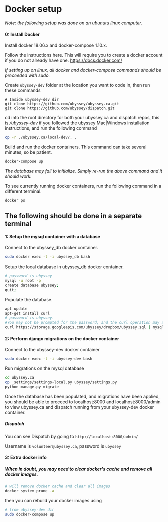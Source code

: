 # Docker setup
*Note: the following setup was done on an ubunutu linux computer.*
#### 0: Install Docker

Install docker 18.06.x and docker-compose 1.10.x.

Follow the instructions here. This will require you to create a docker account if you do not already have one.
https://docs.docker.com/

*If setting up on linux, all docker and docker-compose commands should be preceeded with sudo.*

Create `ubyssey-dev` folder at the location you want to code in, then run these commands

```
# Inside ubyssey-dev dir
git clone https://github.com/ubyssey/ubyssey.ca.git
git clone https://github.com/ubyssey/dispatch.git
```

cd into the root directory for both your ubyssey.ca and dispatch repos, this is */ubyssey-dev* if you followed the ubyssey Mac|Windows installation instructions, and run the following command

```bash
cp -r ./ubyssey.ca/local-dev/. .
```

Build and run the docker containers. This command can take several minutes, so be patient.

```bash
docker-compose up
```

*The database may fail to initialize. Simply re-run the above command and it should work.*

To see currently running docker containers, run the following command in a different terminal.
```bash
docker ps
```
## The following should be done in a separate terminal

#### 1: Setup the mysql container with a database

Connect to the ubyssey_db docker container.
```bash
sudo docker exec -t -i ubyssey_db bash
```

Setup the local database in ubyssey_db docker container.
```bash
# password is ubyssey
mysql -u root -p
create database ubyssey;
quit;
```

Populate the database.
```bash
apt update
apt-get install curl
# password is ubyssey.
#You may not be prompted for the password, and the curl operation may appear to have hanged. Simply type the password and press enter.
curl https://storage.googleapis.com/ubyssey/dropbox/ubyssey.sql | mysql -u root ubyssey -p
```

#### 2: Perform django migrations on the docker container

Connect to the ubyssey-dev docker container

```bash
sudo docker exec -t -i ubyssey-dev bash
```

Run migrations on the mysql database
```bash
cd ubyssey.ca
cp _settings/settings-local.py ubyssey/settings.py
python manage.py migrate
```
Once the database has been populated, and migrations have been applied,
you should be able to proceed to localhost:8000 and localhost:8000/admin
to view ubyssey.ca and dispatch running from your ubyssey-dev docker container.

##### Dispatch

You can see Dispatch by going to `http://localhost:8000/admin/`

Username is `volunteer@ubyssey.ca`, password is `ubyssey`

#### 3: Extra docker info

##### When in doubt, you may need to clear docker's cache and remove all docker images.

```bash
# will remove docker cache and clear all images
docker system prune -a
```
then you can rebuild your docker images using
``` bash
# from ubyssey-dev dir
sudo docker-compose up
```

